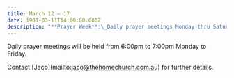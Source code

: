 ```yaml
---
title: March 12 — 17
date: 1901-03-11T14:00:00.000Z
description: "**Prayer Week**:\_Daily prayer meetings Monday thru Saturday with the theme\_“The Next Generation”"
---
```

Daily prayer meetings will be held from 6:00pm to 7:00pm Monday to Friday.

Contact \[Jaco](mailto:jaco@thehomechurch.com.au) for further details.
